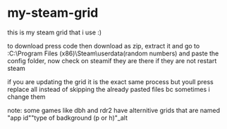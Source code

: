 # my-steam-grid
this is my steam grid that i use :)

to download press code then download as zip, extract it and go to :C:\Program Files (x86)\Steam\userdata\(random numbers) and paste the config folder, now check on steamif they are there if they are not restart steam

if you are updating the grid it is the exact same process but youll press replace all instead of skipping the already pasted files bc sometimes i change them

note: some games like dbh and rdr2 have alternitive grids that are named "app id""type of badkground (p or h)"_alt
